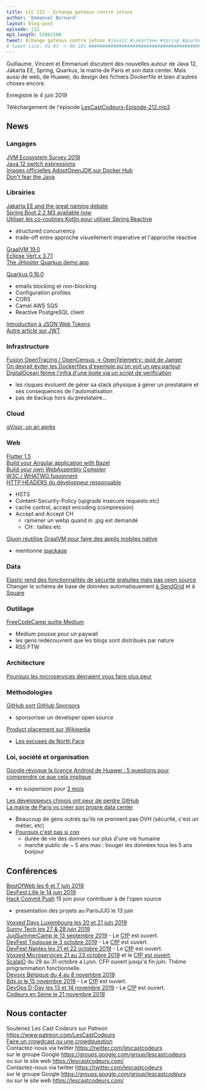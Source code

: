 ```yaml
---
title: LCC 212 - Echange gateaux contre jetons
author: 'Emmanuel Bernard'
layout: blog-post
episode: 212
mp3_length: 53861500
tweet: Echange gateaux contre jetons #java12 #jakartaee #spring #quarkus #jwt #http #microservices #datacenter
# tweet size: 91-93 -> 99-101 #######################################################################
---
```

Guillaume, Vincent et Emmanuel discutent des nouvelles autour de Java 12, Jakarta EE, Spring, Quarkus, la mairie de Paris et son data center.
Mais aussi de web, de Huawei, du design des fichiers Dockerfile et bien d'autres choses encore.

Enregistré le 4 juin 2019

Téléchargement de l'épisode [LesCastCodeurs-Episode-212.mp3](https://traffic.libsyn.com/lescastcodeurs/LesCastCodeurs-Episode-212.mp3)

## News

### Langages

[JVM Ecosystem Survey 2019](https://snyk.io/blog/jvm-ecosystem-survey-2019/)  
[Java 12 switch expressions](https://www.infoq.com/articles/java-12-switch-expression/)  
[Images officielles AdoptOpenJDK sur Docker Hub](https://twitter.com/dinogun/status/1132108090189312000)  
[Don't fear the Java](https://www.azul.com/dont-fear-the-java/)  

### Librairies

[Jakarta EE and the great naming debate](https://openliberty.io/blog/2019/05/08/jakarta-ee-naming.html)  
[Spring Boot 2.2 M3 available now](https://spring.io/blog/2019/05/15/spring-boot-2-2-m3-available-now)  
[Utiliser les co-routines Kotlin pour utiliser Spring Reactive](https://spring.io/blog/2019/04/12/going-reactive-with-spring-coroutines-and-kotlin-flow#webflux-with-coroutines-api-in-kotlin)  

* structured concurrency
* trade-off entre approche visuellement imperative et l'approche réactive

[GraalVM 19.0](https://medium.com/graalvm/announcing-graalvm-19-4590cf354df8)  
[Eclipse Vert.x 3.7.1](https://vertx.io/blog/eclipse-vert-x-3-7-1/)  
[The JHipster Quarkus demo app](https://www.linkedin.com/pulse/jhipster-quarkus-demo-app-stephan-janssen/)  

[Quarkus 0.16.0](https://github.com/quarkusio/quarkus/releases/tag/0.16.0)  

* emails blocking et non-blocking
* Configuration profiles
* CORS
* Camel AWS SQS
* Reactive PostgreSQL client

[Introduction à JSON Web Tokens](https://vuejsdevelopers.com/2019/04/15/api-security-jwt-json-web-tokens/)  
[Autre article sur JWT](https://robmclarty.com/blog/what-is-a-json-web-token)  
 
### Infrastructure

[Fusion OpenTracing / OpenCensus -> OpenTelemetry: quid de Jaeger](https://medium.com/jaegertracing/jaeger-and-opentelemetry-1846f701d9f2)  
[On devrait éviter les Dockerfiles d'exemple qu'on voit un peu partout](https://pythonspeed.com/articles/dockerizing-python-is-hard/)  
[DigitalOcean ferme l'infra d'une boite via un script de verification](https://twitter.com/w3Nicolas/status/1134529316904153089)  

* les risques évoluent de gérer sa stack physique à gérer un prestataire et ses consequences de l'automatisation
* pas de backup hors du prestataire...

### Cloud

[gVisor, un an après](https://opensource.googleblog.com/2019/05/gvisor-one-year-later.html)  

### Web

[Flutter 1.5](https://medium.com/flutter/announcing-flutter-1-5-d203c6072e5c)  
[Build your Angular application with Bazel](https://blog.ninja-squad.com/2019/05/14/build-your-angular-application-with-bazel/)  
[Build your own WebAssembly Compiler](https://blog.scottlogic.com/2019/05/17/webassembly-compiler.html)  
[W3C / WHATWG fusionnent](https://www.theregister.co.uk/2019/05/29/w3c_whatwg_working_on_one_html_dom_spec/)  
[HTTP HEADERS du développeur responsable](https://www.twilio.com/blog/a-http-headers-for-the-responsible-developer)  

* HSTS
* Content-Security-Policy (upgrade insecure requests etc)
* cache control, accept encoding (compression)
* Accept and Accept CH
    * ramener un webp quand in .jpg est demandé
    * CH : tailles etc


[Gluon réutilise GraalVM pour faire des applis mobiles native](https://gluonhq.com/a-boost-for-java-on-the-client/)  

* mentionne [jpackage](https://jdk.java.net/jpackage/)

### Data

[Elastic rend des fonctionnalités de sécurité gratuites mais pas open source](https://www.elastic.co/fr/blog/security-for-elasticsearch-is-now-free?blade=tw&hulk=social)  
Changer le schéma de base de données automatiquement [à SendGrid](https://sendgrid.com/blog/schema-management-with-skeema/) et à [Square](https://github.com/square/shift)  

### Outillage

[FreeCodeCamp quitte Medium](https://www.reddit.com/r/FreeCodeCamp/comments/bvaf9i/freecodecamp_is_leaving_medium/)  

* Medium pousse pour un paywall
* les gens redécouvrent que les blogs sont distribués par nature
* RSS FTW

### Architecture

[Pourquoi les microservices devraient vous faire plus peur](https://medium.com/@bghuston/why-microservices-should-scare-you-more-556ab8f3fdb2)  

### Méthodologies

[GitHub sort GitHub Sponsors](https://help.github.com/en/articles/about-github-sponsors)  

* sponsoriser un developer open source

[Product placement sur Wikipedia](https://wikimediafoundation.org/2019/05/29/lets-talk-about-the-north-face-defacing-wikipedia/)  

* [Les excuses de North Face](https://www.highsnobiety.com/p/north-face-wikipedia-marketing-stunt/)

### Loi, société et organisation

[Google révoque la licence Android de Huawei : 5 questions pour comprendre ce que cela implique](https://www.numerama.com/tech/514499-google-revoque-la-licence-android-de-huawei-5-questions-pour-comprendre-ce-que-cela-implique.html)  

* en suspension pour [3 mois](https://www.businessinsider.fr/us/google-puts-huawei-android-suspension-on-hold-2019-5)  

[Les développeurs chinois ont peur de perdre GitHub](https://siecledigital.fr/2019/05/29/les-developpeurs-chinois-craignent-de-perdre-lacces-a-github/
)  
[La mairie de Paris vs créer son propre data center](https://www.lebigdata.fr/paris-data-center)

* Beaucoup de gens outrés qu'ils ne prennent pas OVH (sécurité, c'est un métier, etc)
* [Pourquoi c'est pas si con](https://twitter.com/btreguier/status/1134576376101658624)  
    * durée de vie des données sur plus d'une vie humaine
    * marché public de ~ 5 ans max : bouger les données tous les 5 ans bonjour

## Conférences

[BestOfWeb les 6 et 7 juin 2019](http://bestofweb.paris/)  
[DevFest Lille le 14 juin 2019](https://devfest.gdglille.org/)  
[Hack Commit Push](https://hack-commit-pu.sh/) 15 juin pour contribuer à de l'open source  

* presentation des projets au ParisJUG le 13 juin

[Voxxed Days Luxembourg les 20 et 21 juin 2019 ](https://voxxeddays.com/luxembourg/)  
[Sunny Tech les 27 & 28 juin 2019](https://sunny-tech.io/)  
[JugSummerCamp le 13 septembre 2019](http://www.jugsummercamp.org/edition/10) - Le [CfP](https://conference-hall.io/public/event/iv4n41NXE01cFHgjyiIp) est ouvert.  
[DevFest Toulouse le 3 octobre 2019](https://devfesttoulouse.fr/) - Le [CfP](https://conference-hall.io/public/event/HJRThubF4uYPkb7jSUxi) est ouvert.   
[DevFest Nantes les 21 et 22 octobre 2019](https://devfest.gdgnantes.com/) - Le [CfP](https://conference-hall.io/public/event/o2j0dYZDa0W1Ils3kO0z) est ouvert.  
[Voxxed Microservices 21 au 23 octobre 2019](https://voxxeddays.com/microservices/) et le [CfP est ouvert](https://vxdms2019.cfp.dev/#/login).  
[ScalaIO](https://scala.io/) du 29 au 31 octobre a Lyon. CFP ouvert jusqu'à fin juin. Thème programmation fonctionnelle.  
[Devoxx Belgique du 4 au 8 novembre 2019](https://devoxx.be/)  
[Bdx.io le 15 novembre 2019](https://www.bdx.io/#/home) - Le [CfP](https://conference-hall.io/public/event/XGTzWawB3ZwLR7u462O8) est ouvert.    
[DevOps D-Day les 13 et 14 novembre 2019](http://2019.devops-dday.com/) - Le [CfP](http://2019.devops-dday.com/index.html) est ouvert.  
[Codeurs en Seine le 21 novembre 2019](https://www.codeursenseine.com/2019/)  

## Nous contacter

Soutenez Les Cast Codeurs sur Patreon <https://www.patreon.com/LesCastCodeurs>  
[Faire un crowdcast ou une crowdquestion](https://lescastcodeurs.com/crowdcasting/)  
Contactez-nous via twitter <https://twitter.com/lescastcodeurs>  
sur le groupe Google <https://groups.google.com/group/lescastcodeurs>  
ou sur le site web <https://lescastcodeurs.com/>  
Contactez-nous via twitter <https://twitter.com/lescastcodeurs>  
sur le groupe Google <https://groups.google.com/group/lescastcodeurs>  
ou sur le site web <https://lescastcodeurs.com/>

